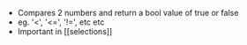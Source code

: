 - Compares 2 numbers and return a bool value of true or false
- eg. '<', '<=', '!=', etc etc
- Important in [[selections]]
